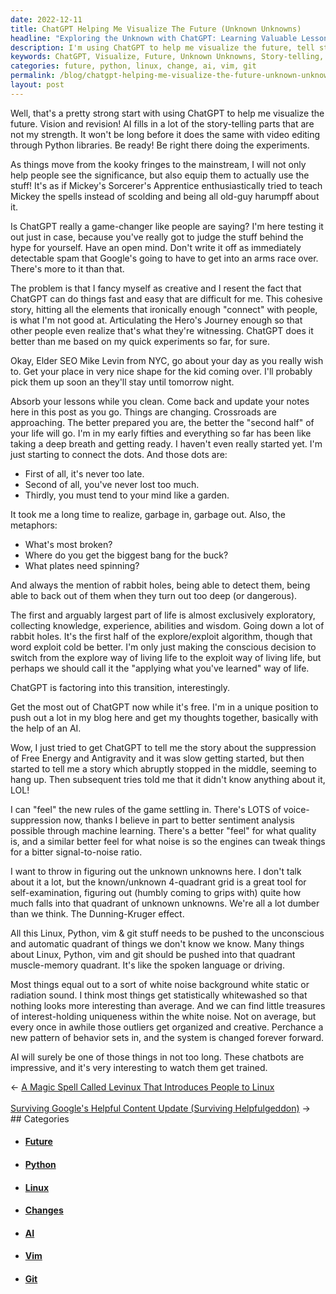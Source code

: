 ```yaml
---
date: 2022-12-11
title: ChatGPT Helping Me Visualize The Future (Unknown Unknowns)
headline: "Exploring the Unknown with ChatGPT: Learning Valuable Lessons and Pushing Myself Out of My Comfort Zone"
description: I'm using ChatGPT to help me visualize the future, tell stories, and articulate the Hero's Journey. I'm learning valuable lessons like it's never too late, and I'm pushing Linux, Python, vim, and git into the unconscious and automatic quadrant so I can use them like I use spoken language or driving. I'm testing to see if ChatGPT is really a game-changer.
keywords: ChatGPT, Visualize, Future, Unknown Unknowns, Story-telling, Hero's Journey, Late, Linux, Python, Vim, Git, Unconscious, Automatic, Quadrant, Self-Examination, Whitewashed, Outliers, Behavior, Change, System
categories: future, python, linux, change, ai, vim, git
permalink: /blog/chatgpt-helping-me-visualize-the-future-unknown-unknowns/
layout: post
---
```



Well, that's a pretty strong start with using ChatGPT to help me visualize the
future. Vision and revision! AI fills in a lot of the story-telling parts that
are not my strength. It won't be long before it does the same with video
editing through Python libraries. Be ready! Be right there doing the
experiments.

As things move from the kooky fringes to the mainstream, I will not only help
people see the significance, but also equip them to actually use the stuff!
It's as if Mickey's Sorcerer's Apprentice enthusiastically tried to teach
Mickey the spells instead of scolding and being all old-guy harumpff about it.

Is ChatGPT really a game-changer like people are saying? I'm here testing it
out just in case, because you've really got to judge the stuff behind the hype
for yourself. Have an open mind. Don't write it off as immediately detectable
spam that Google's going to have to get into an arms race over. There's more to
it than that.

The problem is that I fancy myself as creative and I resent the fact that
ChatGPT can do things fast and easy that are difficult for me. This cohesive
story, hitting all the elements that ironically enough "connect" with people,
is what I'm not good at. Articulating the Hero's Journey enough so that other
people even realize that's what they're witnessing. ChatGPT does it better than
me based on my quick experiments so far, for sure.

Okay, Elder SEO Mike Levin from NYC, go about your day as you really wish to.
Get your place in very nice shape for the kid coming over. I'll probably pick
them up soon an they'll stay until tomorrow night.

Absorb your lessons while you clean. Come back and update your notes here in
this post as you go. Things are changing. Crossroads are approaching. The
better prepared you are, the better the "second half" of your life will go. I'm
in my early fifties and everything so far has been like taking a deep breath
and getting ready. I haven't even really started yet. I'm just starting to
connect the dots. And those dots are:

- First of all, it's never too late.
- Second of all, you've never lost too much.
- Thirdly, you must tend to your mind like a garden.

It took me a long time to realize, garbage in, garbage out. Also, the
metaphors:

- What's most broken?
- Where do you get the biggest bang for the buck?
- What plates need spinning?

And always the mention of rabbit holes, being able to detect them, being able
to back out of them when they turn out too deep (or dangerous).

The first and arguably largest part of life is almost exclusively exploratory,
collecting knowledge, experience, abilities and wisdom. Going down a lot of
rabbit holes. It's the first half of the explore/exploit algorithm, though that
word exploit cold be better. I'm only just making the conscious decision to
switch from the explore way of living life to the exploit way of living life,
but perhaps we should call it the "applying what you've learned" way of life.

ChatGPT is factoring into this transition, interestingly.

Get the most out of ChatGPT now while it's free. I'm in a unique position to
push out a lot in my blog here and get my thoughts together, basically with the
help of an AI.

Wow, I just tried to get ChatGPT to tell me the story about the suppression of
Free Energy and Antigravity and it was slow getting started, but then started
to tell me a story which abruptly stopped in the middle, seeming to hang up.
Then subsequent tries told me that it didn't know anything about it, LOL!

I can "feel" the new rules of the game settling in. There's LOTS of
voice-suppression now, thanks I believe in part to better sentiment analysis
possible through machine learning. There's a better "feel" for what quality is,
and a similar better feel for what noise is so the engines can tweak things
for a bitter signal-to-noise ratio.

I want to throw in figuring out the unknown unknowns here. I don't talk about
it a lot, but the known/unknown 4-quadrant grid is a great tool for
self-examination, figuring out (humbly coming to grips with) quite how much
falls into that quadrant of unknown unknowns. We're all a lot dumber than we
think. The Dunning-Kruger effect.

All this Linux, Python, vim & git stuff needs to be pushed to the unconscious
and automatic quadrant of things we don't know we know. Many things about
Linux, Python, vim and git should be pushed into that quadrant muscle-memory
quadrant. It's like the spoken language or driving.

Most things equal out to a sort of white noise background white static or
radiation sound. I think most things get statistically whitewashed so that
nothing looks more interesting than average. And we can find little treasures
of interest-holding uniqueness within the white noise. Not on average, but
every once in awhile those outliers get organized and creative. Perchance a new
pattern of behavior sets in, and the system is changed forever forward.

AI will surely be one of those things in not too long. These chatbots are
impressive, and it's very interesting to watch them get trained.


<div class="arrow-links"><div class="post-nav-prev"><span class="arrow">&larr;&nbsp;</span><a href="/blog/a-magic-spell-called-levinux-that-introduces-people-to-linux/">A Magic Spell Called Levinux That Introduces People to Linux</a></div> &nbsp; <div class="post-nav-next"><a href="/blog/surviving-google-s-helpful-content-update-surviving-helpfulgeddon/">Surviving Google's Helpful Content Update (Surviving Helpfulgeddon)</a><span class="arrow">&nbsp;&rarr;</span></div></div>
## Categories

<ul>
<li><h4><a href='/future/'>Future</a></h4></li>
<li><h4><a href='/python/'>Python</a></h4></li>
<li><h4><a href='/linux/'>Linux</a></h4></li>
<li><h4><a href='/change/'>Changes</a></h4></li>
<li><h4><a href='/ai/'>AI</a></h4></li>
<li><h4><a href='/vim/'>Vim</a></h4></li>
<li><h4><a href='/git/'>Git</a></h4></li></ul>